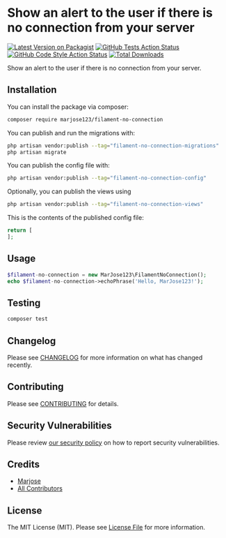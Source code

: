 # Show an alert to the user if there is no connection from your server

[![Latest Version on Packagist](https://img.shields.io/packagist/v/marjose123/filament-no-connection.svg?style=flat-square)](https://packagist.org/packages/marjose123/filament-no-connection)
[![GitHub Tests Action Status](https://img.shields.io/github/workflow/status/marjose123/filament-no-connection/run-tests?label=tests)](https://github.com/marjose123/filament-no-connection/actions?query=workflow%3Arun-tests+branch%3Amain)
[![GitHub Code Style Action Status](https://img.shields.io/github/workflow/status/marjose123/filament-no-connection/Check%20&%20fix%20styling?label=code%20style)](https://github.com/marjose123/filament-no-connection/actions?query=workflow%3A"Check+%26+fix+styling"+branch%3Amain)
[![Total Downloads](https://img.shields.io/packagist/dt/marjose123/filament-no-connection.svg?style=flat-square)](https://packagist.org/packages/marjose123/filament-no-connection)



Show an alert to the user if there is no connection from your server.

## Installation

You can install the package via composer:

```bash
composer require marjose123/filament-no-connection
```

You can publish and run the migrations with:

```bash
php artisan vendor:publish --tag="filament-no-connection-migrations"
php artisan migrate
```

You can publish the config file with:

```bash
php artisan vendor:publish --tag="filament-no-connection-config"
```

Optionally, you can publish the views using

```bash
php artisan vendor:publish --tag="filament-no-connection-views"
```

This is the contents of the published config file:

```php
return [
];
```

## Usage

```php
$filament-no-connection = new MarJose123\FilamentNoConnection();
echo $filament-no-connection->echoPhrase('Hello, MarJose123!');
```

## Testing

```bash
composer test
```

## Changelog

Please see [CHANGELOG](CHANGELOG.md) for more information on what has changed recently.

## Contributing

Please see [CONTRIBUTING](.github/CONTRIBUTING.md) for details.

## Security Vulnerabilities

Please review [our security policy](../../security/policy) on how to report security vulnerabilities.

## Credits

- [Marjose](https://github.com/MarJose123)
- [All Contributors](../../contributors)

## License

The MIT License (MIT). Please see [License File](LICENSE.md) for more information.
